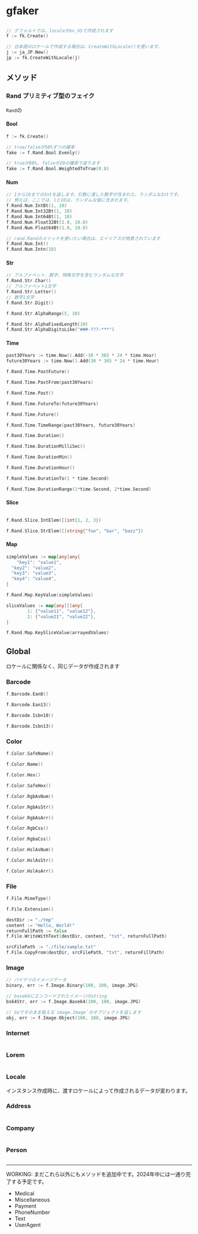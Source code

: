 # gfaker



## 

```go
// デフォルトでは、localeがen_USで作成されます
f := fk.Create()

// 日本語のロケールで作成する場合は、CreateWithLocale()を使います。
j := ja_JP.New()
jp := fk.CreateWithLocale(j)
```

## メソッド


### Rand プリミティブ型のフェイク

`Rand`の

#### Bool

```go
f := fk.Create()

// true/falseが50%ずつの確率
fake := f.Rand.Bool.Evenly()

// trueが80%, falseが20の確率で返ります
fake := f.Rand.Bool.WeightedToTrue(0.8)
```

#### Num

```go
// 1から10までのIntを返します。引数に渡した数字が含まれた、ランダムなIntです。
// 例えば、ここでは、1と10は、ランダムな値に含まれます。
f.Rand.Num.IntBt(1, 10)
f.Rand.Num.Int32Bt(1, 10)
f.Rand.Num.Int64Bt(1, 10)
f.Rand.Num.Float32Bt(1.0, 10.0)
f.Rand.Num.Float64Bt(1.0, 10.0)

// rand.Randのメソッドを使いたい場合は、エイリアスが用意されています
f.Rand.Num.Int()
f.Rand.Num.Intn(10)
```

#### Str 

```go
// アルファベット、数字、特殊文字を含むランダムな文字
f.Rand.Str.Char()
// アルファベット1文字
f.Rand.Str.Letter()
// 数字1文字
f.Rand.Str.Digit()

f.Rand.Str.AlphaRange(5, 10)

f.Rand.Str.AlphaFixedLength(10)
f.Rand.Str.AlphaDigitsLike("###-???-***")

```

#### Time

```go
past30Years := time.Now().Add(-30 * 365 * 24 * time.Hour)
future30Years := time.Now().Add(30 * 365 * 24 * time.Hour)

f.Rand.Time.PastFuture()

f.Rand.Time.PastFrom(past30Years)

f.Rand.Time.Past()

f.Rand.Time.FutureTo(future30Years)

f.Rand.Time.Future()

f.Rand.Time.TimeRange(past30Years, future30Years)

f.Rand.Time.Duration()

f.Rand.Time.DurationMilliSec()

f.Rand.Time.DurationMin()

f.Rand.Time.DurationHour()

f.Rand.Time.DurationTo(1 * time.Second)

f.Rand.Time.DurationRange(1*time.Second, 2*time.Second)


```

#### Slice

```go

f.Rand.Slice.IntElem([]int{1, 2, 3})

f.Rand.Slice.StrElem([]string{"foo", "bar", "bazz"})

```

#### Map

```go
simpleValues := map[any]any{
	"key1": "value1",
  "key2": "value2",
  "key3": "value3",
  "key4": "value4",
}

f.Rand.Map.KeyValue(simpleValues)

sliceValues := map[any][]any{
		1: {"value11", "value12"},
		2: {"value21", "value22"},
}

f.Rand.Map.KeySliceValue(arrayedValues)

```


## Global

ロケールに関係なく、同じデータが作成されます


### Barcode

```go
f.Barcode.Ean8()

f.Barcode.Ean13()

f.Barcode.Isbn10()

f.Barcode.Isbn13()

```

### Color

```go
f.Color.SafeName()

f.Color.Name()

f.Color.Hex()

f.Color.SafeHex()

f.Color.RgbAsNum()

f.Color.RgbAsStr()

f.Color.RgbAsArr()

f.Color.RgbCss()

f.Color.RgbaCss()

f.Color.HslAsNum()

f.Color.HslAsStr()

f.Color.HslAsArr()
```

### File

```go
f.File.MimeType()

f.File.Extension()

destDir := "./tmp"
content := "Hello, World!"
returnFullPath := false
f.File.WriteWithText(destDir, content, "txt", returnFullPath)

srcFilePath := "./file/sample.txt"
f.File.CopyFrom(destDir, srcFilePath, "txt", returnFillPath)
```

### Image

```go
// バイナリのイメージデータ
binary, err := f.Image.Binary(100, 100, image.JPG)

// base64にエンコードされたイメージのstring
bs64Str, err := f.Image.Base64(100, 100, image.JPG)

// Goでそのまま扱える`image.Image`のオブジェクトを返します
obj, err := f.Image.Object(100, 100, image.JPG)

```

### Internet

```go

```

### Lorem

```go

```


### Locale

インスタンス作成時に、渡すロケールによって作成されるデータが変わります。

### Address

```go

```

### Company

```go

```

### Person


```go

```


---

WORKING: まだこれら以外にもメソッドを追加中です。2024年中には一通り完了する予定です。

- Medical
- Miscellaneous
- Payment
- PhoneNumber
- Text
- UserAgent
